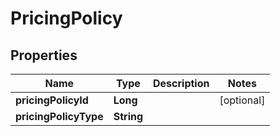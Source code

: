 
# PricingPolicy

## Properties
Name | Type | Description | Notes
------------ | ------------- | ------------- | -------------
**pricingPolicyId** | **Long** |  |  [optional]
**pricingPolicyType** | **String** |  | 



